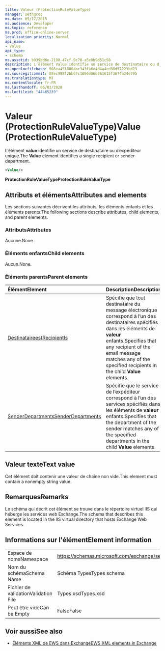 ```yaml
---
title: Valeur (ProtectionRuleValueType)
manager: sethgros
ms.date: 09/17/2015
ms.audience: Developer
ms.topic: reference
ms.prod: office-online-server
localization_priority: Normal
api_name:
- Value
api_type:
- schema
ms.assetid: b039bd6e-2198-47cf-9c78-a5e8b9d51c98
description: L’élément Value identifie un service de destinataire ou d’expéditeur unique.
ms.openlocfilehash: 908ea451800abc343fb6e4d4a4ed98d57223bd23
ms.sourcegitcommit: 88ec988f2bb67c1866d06b361615f3674a24e795
ms.translationtype: MT
ms.contentlocale: fr-FR
ms.lasthandoff: 06/03/2020
ms.locfileid: "44465239"
---
```

# <a name="value-protectionrulevaluetype"></a><span data-ttu-id="abc3d-103">Valeur (ProtectionRuleValueType)</span><span class="sxs-lookup"><span data-stu-id="abc3d-103">Value (ProtectionRuleValueType)</span></span>

<span data-ttu-id="abc3d-104">L’élément **value** identifie un service de destinataire ou d’expéditeur unique.</span><span class="sxs-lookup"><span data-stu-id="abc3d-104">The **Value** element identifies a single recipient or sender department.</span></span> 
  
```XML
<Value/>
```

<span data-ttu-id="abc3d-105">**ProtectionRuleValueType**</span><span class="sxs-lookup"><span data-stu-id="abc3d-105">**ProtectionRuleValueType**</span></span>

## <a name="attributes-and-elements"></a><span data-ttu-id="abc3d-106">Attributs et éléments</span><span class="sxs-lookup"><span data-stu-id="abc3d-106">Attributes and elements</span></span>

<span data-ttu-id="abc3d-107">Les sections suivantes décrivent les attributs, les éléments enfants et les éléments parents.</span><span class="sxs-lookup"><span data-stu-id="abc3d-107">The following sections describe attributes, child elements, and parent elements.</span></span>
  
### <a name="attributes"></a><span data-ttu-id="abc3d-108">Attributs</span><span class="sxs-lookup"><span data-stu-id="abc3d-108">Attributes</span></span>

<span data-ttu-id="abc3d-109">Aucune.</span><span class="sxs-lookup"><span data-stu-id="abc3d-109">None.</span></span>
  
### <a name="child-elements"></a><span data-ttu-id="abc3d-110">Éléments enfants</span><span class="sxs-lookup"><span data-stu-id="abc3d-110">Child elements</span></span>

<span data-ttu-id="abc3d-111">Aucun.</span><span class="sxs-lookup"><span data-stu-id="abc3d-111">None.</span></span>
  
### <a name="parent-elements"></a><span data-ttu-id="abc3d-112">Éléments parents</span><span class="sxs-lookup"><span data-stu-id="abc3d-112">Parent elements</span></span>

|<span data-ttu-id="abc3d-113">**Élément**</span><span class="sxs-lookup"><span data-stu-id="abc3d-113">**Element**</span></span>|<span data-ttu-id="abc3d-114">**Description**</span><span class="sxs-lookup"><span data-stu-id="abc3d-114">**Description**</span></span>|
|:-----|:-----|
|[<span data-ttu-id="abc3d-115">Destinataireest</span><span class="sxs-lookup"><span data-stu-id="abc3d-115">RecipientIs</span></span>](recipientis.md) <br/> |<span data-ttu-id="abc3d-116">Spécifie que tout destinataire du message électronique correspond à l’un des destinataires spécifiés dans les éléments de **valeur** enfants.</span><span class="sxs-lookup"><span data-stu-id="abc3d-116">Specifies that any recipient of the email message matches any of the specified recipients in the child **Value** elements.</span></span>  <br/> |
|[<span data-ttu-id="abc3d-117">SenderDepartments</span><span class="sxs-lookup"><span data-stu-id="abc3d-117">SenderDepartments</span></span>](senderdepartments.md) <br/> |<span data-ttu-id="abc3d-118">Spécifie que le service de l’expéditeur correspond à l’un des services spécifiés dans les éléments de **valeur** enfants.</span><span class="sxs-lookup"><span data-stu-id="abc3d-118">Specifies that the department of the sender matches any of the specified departments in the child **Value** elements.</span></span>  <br/> |
   
## <a name="text-value"></a><span data-ttu-id="abc3d-119">Valeur texte</span><span class="sxs-lookup"><span data-stu-id="abc3d-119">Text value</span></span>

<span data-ttu-id="abc3d-120">Cet élément doit contenir une valeur de chaîne non vide.</span><span class="sxs-lookup"><span data-stu-id="abc3d-120">This element must contain a nonempty string value.</span></span>
  
## <a name="remarks"></a><span data-ttu-id="abc3d-121">Remarques</span><span class="sxs-lookup"><span data-stu-id="abc3d-121">Remarks</span></span>

<span data-ttu-id="abc3d-122">Le schéma qui décrit cet élément se trouve dans le répertoire virtuel IIS qui héberge les services web Exchange.</span><span class="sxs-lookup"><span data-stu-id="abc3d-122">The schema that describes this element is located in the IIS virtual directory that hosts Exchange Web Services.</span></span>
  
## <a name="element-information"></a><span data-ttu-id="abc3d-123">Informations sur l'élément</span><span class="sxs-lookup"><span data-stu-id="abc3d-123">Element information</span></span>

|||
|:-----|:-----|
|<span data-ttu-id="abc3d-124">Espace de noms</span><span class="sxs-lookup"><span data-stu-id="abc3d-124">Namespace</span></span>  <br/> |https://schemas.microsoft.com/exchange/services/2006/types  <br/> |
|<span data-ttu-id="abc3d-125">Nom du schéma</span><span class="sxs-lookup"><span data-stu-id="abc3d-125">Schema Name</span></span>  <br/> |<span data-ttu-id="abc3d-126">Schéma Types</span><span class="sxs-lookup"><span data-stu-id="abc3d-126">Types schema</span></span>  <br/> |
|<span data-ttu-id="abc3d-127">Fichier de validation</span><span class="sxs-lookup"><span data-stu-id="abc3d-127">Validation File</span></span>  <br/> |<span data-ttu-id="abc3d-128">Types.xsd</span><span class="sxs-lookup"><span data-stu-id="abc3d-128">Types.xsd</span></span>  <br/> |
|<span data-ttu-id="abc3d-129">Peut être vide</span><span class="sxs-lookup"><span data-stu-id="abc3d-129">Can be Empty</span></span>  <br/> |<span data-ttu-id="abc3d-130">False</span><span class="sxs-lookup"><span data-stu-id="abc3d-130">False</span></span>  <br/> |
   
## <a name="see-also"></a><span data-ttu-id="abc3d-131">Voir aussi</span><span class="sxs-lookup"><span data-stu-id="abc3d-131">See also</span></span>

- [<span data-ttu-id="abc3d-132">Éléments XML de EWS dans Exchange</span><span class="sxs-lookup"><span data-stu-id="abc3d-132">EWS XML elements in Exchange</span></span>](ews-xml-elements-in-exchange.md)

